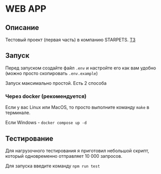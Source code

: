 # WEB APP

## Описание

Тестовый проект (первая часть) в компанию STARPETS. [ТЗ](https://docs.google.com/document/d/17Ao_opzaQ-mjYdUYeCcfBU6BU6NK4TTe)

## Запуск

Перед запуском создайте файл `.env` и настройте его как вам удобно (можно просто скопировать `.env.example`)

Запуск максимально простой. Есть 2 способа 

### Через docker (рекомендуется)

Если у вас Linux или MacOS, то просто выполните команду `make` в терминале. 

Если Windows - `docker compose up -d`

## Тестирование

Для нагрузочного тестирования я приготовил небольшой скрипт, который одновременно отправляет 10 000 запросов. 

Для запуска введите команду `npm run test`